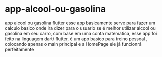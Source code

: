 # app-alcool-ou-gasolina
app alcool ou gasolina flutter
esse app basicamente  serve para  fazer um calculo basico onde  ira dizer para o usuario se é melhor utilizar alcool ou gasolina em seu carro, com base em uma conta
matematica, esse app foi feito na linguagem dart/ flutter, é um app basico para treino pessoal ,  colocando apenas o main principal e  a HomePage ele já funcionrá 
 perfeitamente
